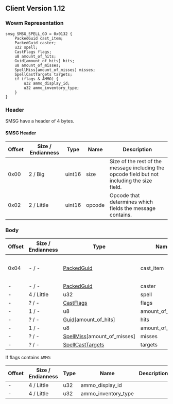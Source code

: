 ## Client Version 1.12

### Wowm Representation
```rust,ignore
smsg SMSG_SPELL_GO = 0x0132 {
    PackedGuid cast_item;
    PackedGuid caster;
    u32 spell;
    CastFlags flags;
    u8 amount_of_hits;
    Guid[amount_of_hits] hits;
    u8 amount_of_misses;
    SpellMiss[amount_of_misses] misses;
    SpellCastTargets targets;
    if (flags & AMMO) {
        u32 ammo_display_id;
        u32 ammo_inventory_type;
    }
}
```
### Header
SMSG have a header of 4 bytes.

#### SMSG Header
| Offset | Size / Endianness | Type   | Name   | Description |
| ------ | ----------------- | ------ | ------ | ----------- |
| 0x00   | 2 / Big           | uint16 | size   | Size of the rest of the message including the opcode field but not including the size field.|
| 0x02   | 2 / Little        | uint16 | opcode | Opcode that determines which fields the message contains.|

### Body

| Offset | Size / Endianness | Type | Name | Description | Comment |
| ------ | ----------------- | ---- | ---- | ----------- | ------- |
| 0x04 | - / - | [PackedGuid](../spec/packed-guid.md) | cast_item |  | cmangos/vmangos/mangoszero: if cast item is used, set this to guid of cast item, otherwise set it to same as caster. |
| - | - / - | [PackedGuid](../spec/packed-guid.md) | caster |  |  |
| - | 4 / Little | u32 | spell |  |  |
| - | ? / - | [CastFlags](castflags.md) | flags |  |  |
| - | 1 / - | u8 | amount_of_hits |  |  |
| - | ? / - | [Guid](../spec/packed-guid.md)[amount_of_hits] | hits |  |  |
| - | 1 / - | u8 | amount_of_misses |  |  |
| - | ? / - | [SpellMiss](spellmiss.md)[amount_of_misses] | misses |  |  |
| - | ? / - | [SpellCastTargets](spellcasttargets.md) | targets |  |  |

If flags contains `AMMO`:

| Offset | Size / Endianness | Type | Name | Description | Comment |
| ------ | ----------------- | ---- | ---- | ----------- | ------- |
| - | 4 / Little | u32 | ammo_display_id |  |  |
| - | 4 / Little | u32 | ammo_inventory_type |  |  |

